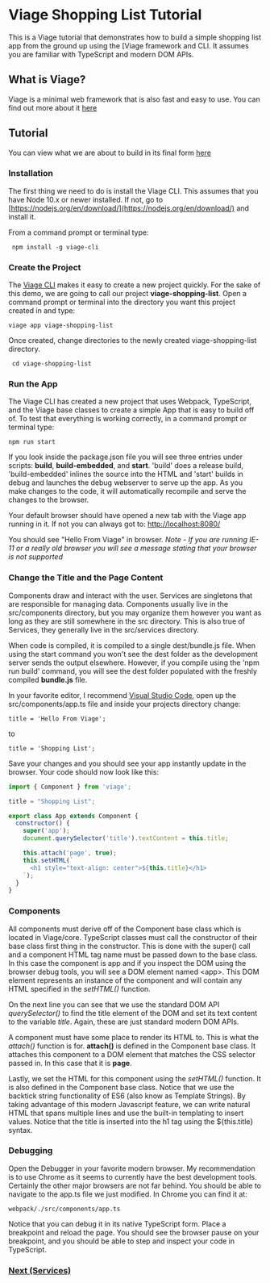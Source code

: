 # Viage Shopping List Tutorial
This is a Viage tutorial that demonstrates how to build a simple shopping list app from the ground up using the [Viage framework and CLI. It assumes you are familiar with TypeScript and modern DOM APIs.

## What is Viage?
Viage is a minimal web framework that is also fast and easy to use. You can find out more about it [here](https://github.com/schlotg/viage)

## Tutorial
You can view what we are about to build in its final form [here](https://schlotg.github.io/shopping-list.html#home)

### Installation
The first thing we need to do is install the Viage CLI. This assumes that you have Node 10.x or newer installed. If not, go to
[https://nodejs.org/en/download/](https://nodejs.org/en/download/) and install it.

From a command prompt or terminal type:

``` npm install -g viage-cli```


### Create the Project
The [Viage CLI](https://github.com/schlotg/viage-cli) makes it easy to create a new project quickly. For the sake of this demo, we are going to call our project **viage-shopping-list**. Open a command prompt or terminal into the directory you want this project created in and type:

``` viage app viage-shopping-list ```

Once created, change directories to the newly created viage-shopping-list directory.

``` cd viage-shopping-list```

### Run the App
The Viage CLI has created a new project that uses Webpack, TypeScript, and the Viage base classes to create a simple App that is easy to build off of. To test that everything is working correctly, in a command prompt or terminal type:

```npm run start```

If you look inside the package.json file you will see three entries under scripts: **build**, **build-embedded**, and **start**. 'build' does a release build, 'build-embedded' inlines the source into the HTML and 'start' builds in debug and launches the debug webserver to serve up the app. As you make changes to the code, it will automatically recompile and serve the changes to the browser.

Your default browser should have opened a new tab with the Viage app running in it. If not you can always got to: [http://localhost:8080/](http://localhost:8080/)

You should see "Hello From Viage" in browser.
*Note - If you are running IE-11 or a really old browser you will see a message stating that your browser is not supported*

### Change the Title and the Page Content
Components draw and interact with the user. Services are singletons that are responsible for managing data. Components usually live in the src/components directory, but you may organize them however you want as long as they are still somewhere in the src directory. This is also true of Services, they generally live in the src/services directory.

When code is compiled, it is compiled to a single dest/bundle.js file. When using the start command you won't see the dest folder as the development server sends the output elsewhere. However, if you compile using the 'npm run build' command, you will see the dest folder populated with the freshly compiled **bundle.js** file.

In your favorite editor, I recommend [Visual Studio Code](https://code.visualstudio.com/), open up the src/components/app.ts file and inside your projects directory change:

```title = 'Hello From Viage';```

to

```title = 'Shopping List';```

Save your changes and you should see your app instantly update in the browser. Your code should now look like this:

```Javascript
import { Component } from 'viage';

title = "Shopping List";

export class App extends Component {
  constructor() {
    super('app');
    document.querySelector('title').textContent = this.title;

    this.attach('page', true);
    this.setHTML(`
      <h1 style="text-align: center">${this.title}</h1>
    `);
  }
}
```

### Components
All components must derive off of the Component base class which is located in Viage/core. TypeScript classes must call the constructor of their base class first thing in the constructor. This is done with the super() call and a component HTML tag name must be passed down to the base class. In this case the component is app and if you inspect the DOM using the browser debug tools, you will see a DOM element named \<app\>. This DOM element represents an instance of the component and will contain any HTML specified in the *setHTML()* function.

On the next line you can see that we use the standard DOM API *querySelector()* to find the title element of the DOM and set its text content to the variable *title*. Again, these are just standard modern DOM APIs.

A component must have some place to render its HTML to. This is what the *attach()* function is for. **attach()** is defined in the Component base class. It attaches this component to a DOM element that matches the CSS selector passed in. In this case that it is **page**.

Lastly, we set the HTML for this component using the *setHTML()* function. It is also defined in the Component base class. Notice that we use the backtick string functionality of ES6 (also know as Template Strings). By taking advantage of this modern Javascript feature, we can write natural HTML that spans multiple lines and use the built-in templating to insert values. Notice that the title is inserted into the h1 tag using the ${this.title} syntax.

### Debugging
Open the Debugger in your favorite modern browser. My recommendation is to use Chrome as it seems to currently have the best development tools. Certainly the other major browsers are not far behind. You should be able to navigate to the app.ts file we just modified. In Chrome you can find it at:

```webpack/./src/components/app.ts```

Notice that you can debug it in its native TypeScript form. Place a breakpoint and reload the page. You should see the browser pause on your breakpoint, and you should be able to step and inspect your code in TypeScript.


### [Next (Services)](docs/services.md)


